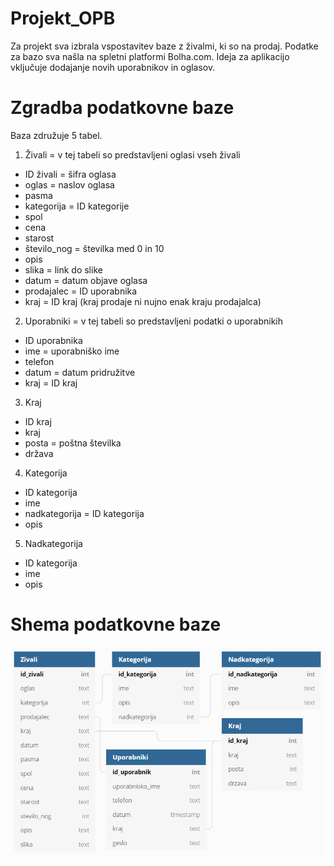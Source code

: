 # Projekt_OPB

Za projekt sva izbrala vspostavitev baze z živalmi, ki so na prodaj. Podatke za bazo sva našla na spletni platformi Bolha.com.
Ideja za aplikacijo vključuje dodajanje novih uporabnikov in oglasov.

# Zgradba podatkovne baze

Baza združuje 5 tabel.

1. Živali = v tej tabeli so predstavljeni oglasi vseh živali

- ID živali = šifra oglasa
- oglas = naslov oglasa
- pasma
- kategorija = ID kategorije
- spol
- cena
- starost
- število_nog = številka med 0 in 10
- opis
- slika = link do slike
- datum = datum objave oglasa
- prodajalec = ID uporabnika
- kraj = ID kraj (kraj prodaje ni nujno enak kraju prodajalca)

2. Uporabniki = v tej tabeli so predstavljeni podatki o uporabnikih

- ID uporabnika
- ime = uporabniško ime
- telefon
- datum = datum pridružitve
- kraj = ID kraj

3. Kraj

- ID kraj
- kraj
- posta = poštna številka
- država

4. Kategorija

- ID kategorija
- ime
- nadkategorija = ID kategorija
- opis

5. Nadkategorija

- ID kategorija
- ime
- opis

# Shema podatkovne baze

![Shema podatkovne baze](/Shema.png)
